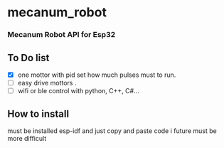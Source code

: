 # mecanum_robot
### Mecanum Robot API for Esp32

## To Do list

- [X] one mottor with pid set how much pulses must to run.
- [ ] easy drive mottors .
- [ ] wifi or ble control with python, C++, C#...

## How to install

must be installed esp-idf
and just copy and paste code 
i future must be more difficult
